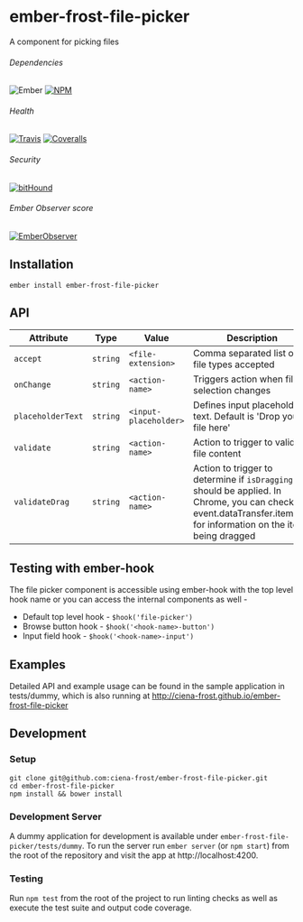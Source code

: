 [ci-img]: https://img.shields.io/travis/ciena-frost/ember-frost-file-picker.svg "Travis CI Build Status"
[ci-url]: https://travis-ci.org/ciena-frost/ember-frost-file-picker

[cov-img]: https://img.shields.io/coveralls/ciena-frost/ember-frost-file-picker.svg "Coveralls Code Coverage"
[cov-url]: https://coveralls.io/github/ciena-frost/ember-frost-file-picker

[npm-img]: https://img.shields.io/npm/v/ember-frost-file-picker.svg "NPM Version"
[npm-url]: https://www.npmjs.com/package/ember-frost-file-picker

[ember-observer-badge]: http://emberobserver.com/badges/ember-frost-file-picker.svg "Ember Observer score"
[ember-observer-badge-url]: http://emberobserver.com/addons/ember-frost-file-picker

[ember-img]: https://img.shields.io/badge/ember-2.3+-orange.svg "Ember 2.3+"

[bithound-img]: https://www.bithound.io/github/ciena-frost/ember-frost-popover/badges/score.svg "bitHound"
[bithound-url]: https://www.bithound.io/github/ciena-frost/ember-frost-file-picker

# ember-frost-file-picker
A component for picking files

###### Dependencies

![Ember][ember-img]
[![NPM][npm-img]][npm-url]

###### Health

[![Travis][ci-img]][ci-url]
[![Coveralls][cov-img]][cov-url]

###### Security

[![bitHound][bithound-img]][bithound-url]

###### Ember Observer score
[![EmberObserver][ember-observer-badge]][ember-observer-badge-url]

## Installation
```
ember install ember-frost-file-picker
```

## API

| Attribute | Type | Value | Description |
| --------- | ---- | ----- | ----------- |
| `accept` | `string` | `<file-extension>` | Comma separated list of file types accepted |
| `onChange` | `string` | `<action-name>` | Triggers action when file selection changes |
| `placeholderText` | `string` | `<input-placeholder>` | Defines input placeholder text. Default is 'Drop your file here' |
| `validate` | `string` | `<action-name>` | Action to trigger to validate file content |
| `validateDrag` | `string` | `<action-name>` | Action to trigger to determine if `isDragging` should be applied. In Chrome, you can check event.dataTransfer.items[0] for information on the item being dragged |

## Testing with ember-hook
The file picker component is accessible using ember-hook with the top level hook name or you can access the internal components as well -
* Default top level hook - `$hook('file-picker')`
* Browse button hook - `$hook('<hook-name>-button')`
* Input field hook - `$hook('<hook-name>-input')`

## Examples
Detailed API and example usage can be found in the sample application in tests/dummy, which is also running at http://ciena-frost.github.io/ember-frost-file-picker

## Development
### Setup
```
git clone git@github.com:ciena-frost/ember-frost-file-picker.git
cd ember-frost-file-picker
npm install && bower install
```

### Development Server
A dummy application for development is available under `ember-frost-file-picker/tests/dummy`.
To run the server run `ember server` (or `npm start`) from the root of the repository and
visit the app at http://localhost:4200.

### Testing
Run `npm test` from the root of the project to run linting checks as well as execute the test suite
and output code coverage.
